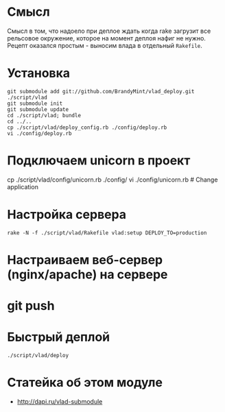 # Смысл

Смысл в том, что надоело при деплое ждать когда rake загрузит все
рельсовое окружение, которое на момент деплоя нафиг не нужно. Рецепт
оказался простым - выносим влада в отдельный `Rakefile`.

# Установка

    git submodule add git://github.com/BrandyMint/vlad_deploy.git ./script/vlad
    git submodule init
    git submodule update
    cd ./script/vlad; bundle
    cd ../..
    cp ./script/vlad/deploy_config.rb ./config/deploy.rb
    vi ./config/deploy.rb
    
# Подключаем unicorn в проект 

   cp ./script/vlad/config/unicorn.rb ./config/
   vi ./config/unicorn.rb  # Change application
   
    
# Настройка сервера

    rake -N -f ./script/vlad/Rakefile vlad:setup DEPLOY_TO=production 

# Настраиваем веб-сервер (nginx/apache) на сервере

# git push

# Быстрый деплой

    ./script/vlad/deploy

# Статейка об этом модуле

* http://dapi.ru/vlad-submodule
